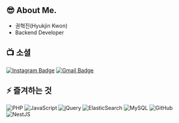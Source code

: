 ## 😎 About Me.

 - 권혁진(Hyukjin Kwon)
 - Backend Developer

## 📺 소셜

[![Instagram Badge](https://img.shields.io/badge/-hyukjin-purple?style=flat-square&logo=instagram&logoColor=white&link=https://instagram.com/hyukjin/)](https://instagram.com/kanna6501)
[![Gmail Badge](https://img.shields.io/badge/-maginc3@gmail.com-c14438?style=flat-square&logo=Gmail&logoColor=white&link=mailto:maginc3@gmail.com)](mailto:maginc3@gmail.com)

## ⚡ 즐겨하는 것

![PHP](https://img.shields.io/badge/-Php-black?style=flat-square&logo=php)
![JavaScript](https://img.shields.io/badge/-JavaScript-black?style=flat-square&logo=javascript)
![jQuery](https://img.shields.io/badge/jquery-%230769AD.svg?style=for-the-badge&logo=jquery&logoColor=white)
![ElasticSearch](https://img.shields.io/badge/-ElasticSearch-005571?style=flat-square&logo=elasticsearch)
![MySQL](https://img.shields.io/badge/-MySQL-black?style=flat-square&logo=mysql)
![GitHub](https://img.shields.io/badge/-GitHub-181717?style=flat-square&logo=github)
![NestJS](https://img.shields.io/badge/nestjs-%23E0234E.svg?style=for-the-badge&logo=nestjs&logoColor=white)
